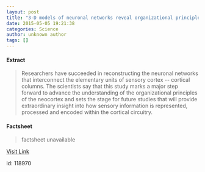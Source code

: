 ```yaml
---
layout: post
title: "3-D models of neuronal networks reveal organizational principles of sensory cortex"
date: 2015-05-05 19:21:38
categories: Science
author: unknown author
tags: []
---
```



#### Extract
>Researchers have succeeded in reconstructing the neuronal networks that interconnect the elementary units of sensory cortex -- cortical columns. The scientists say that this study marks a major step forward to advance the understanding of the organizational principles of the neocortex and sets the stage for future studies that will provide extraordinary insight into how sensory information is represented, processed and encoded within the cortical circuitry.

#### Factsheet
>factsheet unavailable

[Visit Link](http://feeds.sciencedaily.com/~r/sciencedaily/~3/W9UOp9ycEgM/150505152138.htm)

id:  118970
